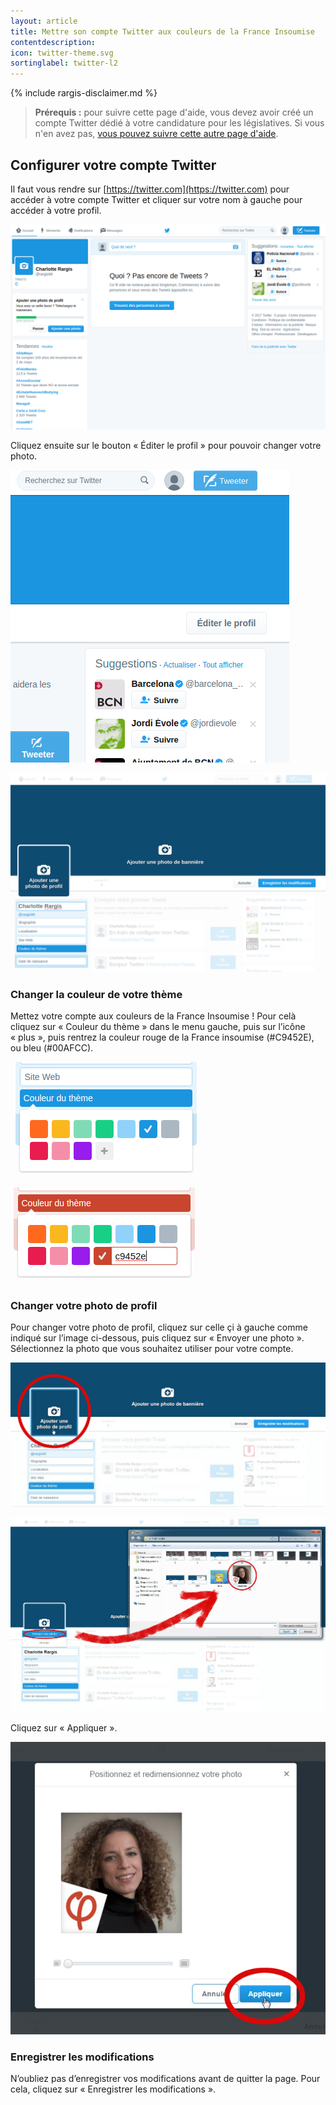 ```yaml
---
layout: article
title: Mettre son compte Twitter aux couleurs de la France Insoumise
contentdescription:
icon: twitter-theme.svg
sortinglabel: twitter-l2
---
```


{% include rargis-disclaimer.md %}

>**Prérequis :**
>pour suivre cette page d'aide, vous devez avoir créé un compte Twitter dédié à votre candidature pour les législatives. Si vous n'en avez pas, [vous pouvez suivre cette autre page d'aide](/reseauxsociaux/twitter-creer-compte).

## Configurer votre compte Twitter

Il faut vous rendre sur [https://twitter.com](https://twitter.com) pour accéder à votre compte Twitter et cliquer sur votre nom à gauche pour accéder à votre profil.

![Page d’accueil de Twitter](/assets/images/screenshots/tw-5.png)

Cliquez ensuite sur le bouton « Éditer le profil » pour pouvoir changer votre photo.

![Page de profil Twitter](/assets/images/screenshots/tw-6.png)

![Page d’édition de profil Twitter](/assets/images/screenshots/tw-7.png)

### Changer la couleur de votre thème

Mettez votre compte aux couleurs de la France Insoumise ! Pour celà cliquez sur « Couleur du thème » dans le menu gauche, puis sur l’icône « plus », puis rentrez la couleur rouge de la France insoumise (#C9452E), ou bleu (#00AFCC).

![L’outil pour changer la couleur de votre thème Twitter - Etape 1](/assets/images/screenshots/tw-color1.png)

![L’outil pour changer la couleur de votre thème Twitter - Etape 2](/assets/images/screenshots/tw-color2.png)

### Changer votre photo de profil

Pour changer votre photo de profil, cliquez sur celle çi à gauche comme indiqué sur l’image ci-dessous, puis cliquez sur « Envoyer une photo ». Sélectionnez la photo que vous souhaitez utiliser pour votre compte.

![Changement de photo de profil dans Twitter - Etape 1](/assets/images/screenshots/tw-add-photo1.png)

![Changement de photo de profil dans Twitter - Etape 2](/assets/images/screenshots/tw-add-photo2.png)

Cliquez sur « Appliquer ».

![Changement de photo de profil dans Twitter - Etape 3](/assets/images/screenshots/tw-add-photo3.png)

### Enregistrer les modifications

N’oubliez pas d’enregistrer vos modifications avant de quitter la page. Pour cela, cliquez sur « Enregistrer les modifications ».
